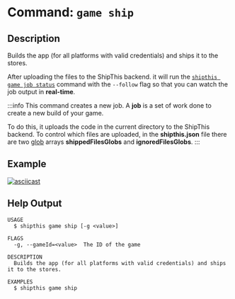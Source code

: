 # Command: `game ship`

## Description

Builds the app (for all platforms with valid credentials) and ships it to the stores.

After uploading the files to the ShipThis backend. it will run the [`shipthis game job status`](/docs/reference/game/job#game-job-status) command with the `--follow` flag so that you can watch the job output in **real-time**.

:::info
This command creates a new job. A **job** is a set of work done to create a new
build of your game.

To do this, it uploads the code in the current directory to the ShipThis backend.
To control which files are uploaded, in the **shipthis.json** file there are two [glob](https://en.wikipedia.org/wiki/Glob_(programming)) arrays **shippedFilesGlobs** and **ignoredFilesGlobs**.
:::


## Example

[![asciicast](https://asciinema.org/a/97iHQ7Vv1qcz0I3jntMmECqLJ.svg)](https://asciinema.org/a/97iHQ7Vv1qcz0I3jntMmECqLJ#shipthis-col160row32)

## Help Output

```
USAGE
  $ shipthis game ship [-g <value>]

FLAGS
  -g, --gameId=<value>  The ID of the game

DESCRIPTION
  Builds the app (for all platforms with valid credentials) and ships it to the stores.

EXAMPLES
  $ shipthis game ship
```